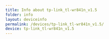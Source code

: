 ```yaml
---
title: Info about tp-link_tl-wr841n_v1.5
folder: info
layout: deviceinfo
permalink: /devices/tp-link_tl-wr841n_v1.5/
device: tp-link_tl-wr841n_v1.5
---
```

